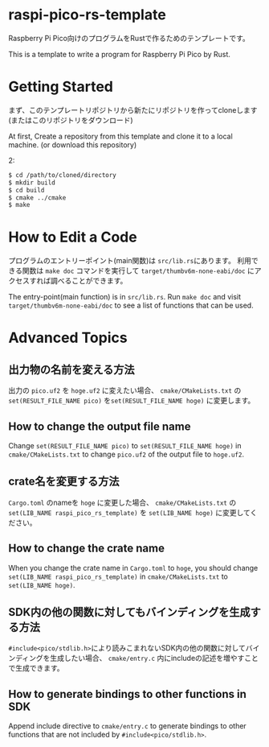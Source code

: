 # raspi-pico-rs-template

Raspberry Pi Pico向けのプログラムをRustで作るためのテンプレートです。

This is a template to write a program for Raspberry Pi Pico by Rust.

# Getting Started
まず、このテンプレートリポジトリから新たにリポジトリを作ってcloneします(またはこのリポジトリをダウンロード)

At first, Create a repository from this template and clone it to a local machine. (or download this repository)

2: 
```bash
$ cd /path/to/cloned/directory
$ mkdir build
$ cd build
$ cmake ../cmake
$ make
```


# How to Edit a Code
プログラムのエントリーポイント(main関数)は `src/lib.rs`にあります。
利用できる関数は `make doc` コマンドを実行して `target/thumbv6m-none-eabi/doc` にアクセスすれば調べることができます。

The entry-point(main function) is in `src/lib.rs`.
Run `make doc` and visit `target/thumbv6m-none-eabi/doc` to see a list of functions that can be used.

# Advanced Topics
## 出力物の名前を変える方法
出力の `pico.uf2` を `hoge.uf2` に変えたい場合、 `cmake/CMakeLists.txt` の `set(RESULT_FILE_NAME pico)` を`set(RESULT_FILE_NAME hoge)` に変更します。

## How to change the output file name
Change `set(RESULT_FILE_NAME pico)` to `set(RESULT_FILE_NAME hoge)` in `cmake/CMakeLists.txt` to change `pico.uf2` of the output file to `hoge.uf2`. 

## crate名を変更する方法
`Cargo.toml` のnameを `hoge` に変更した場合、 `cmake/CMakeLists.txt` の `set(LIB_NAME raspi_pico_rs_template)` を `set(LIB_NAME hoge)` に変更してください。

## How to change the crate name
When you change the crate name in `Cargo.toml` to `hoge`, you should change `set(LIB_NAME raspi_pico_rs_template)` in `cmake/CMakeLists.txt` to `set(LIB_NAME hoge)`.

## SDK内の他の関数に対してもバインディングを生成する方法
`#include<pico/stdlib.h>`により読みこまれないSDK内の他の関数に対してバインディングを生成したい場合、 `cmake/entry.c` 内にincludeの記述を増やすことで生成できます。

## How to generate bindings to other functions in SDK
Append include directive to `cmake/entry.c` to generate bindings to other functions that are not included by `#include<pico/stdlib.h>`.
